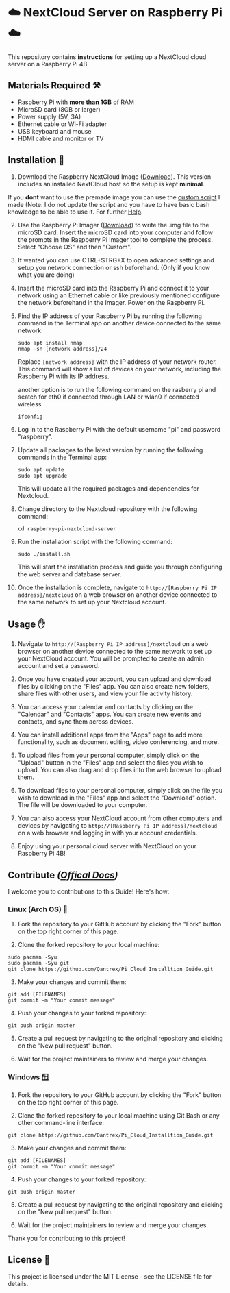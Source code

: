 # ☁️ **NextCloud Server** on **Raspberry Pi** ☁️

This repository contains **instructions** for setting up a NextCloud cloud server on a Raspberry Pi 4B.

## Materials Required ⚒️ 

- Raspberry Pi with **more than 1GB** of RAM
- MicroSD card (8GB or larger)
- Power supply (5V, 3A)
- Ethernet cable or Wi-Fi adapter
- USB keyboard and mouse
- HDMI cable and monitor or TV

## Installation 🔽

1. Download the Raspberry NextCloud Image ([Download](https://github.com/nextcloud/nextcloudpi/releases/download/v1.52.0/NextCloudPi_RaspberryPi_v1.52.0.zip)). This version includes an installed NextCloud host so the setup is kept **minimal**. 

If you **dont** want to use the premade image you can use the [custom script](script.sh) I made (Note: I do not update the script and you have to have basic bash knowledge to be able to use it. For further [Help](https://docs.nextcloud.com/server/latest/admin_manual/installation).

2. Use the Raspberry Pi Imager ([Download](https://www.raspberrypi.com/software/)) to write the .img file to the microSD card. Insert the microSD card into your computer and follow the prompts in the Raspberry Pi Imager tool to complete the process. Select "Choose OS" and then "Custom".

3. If wanted you can use CTRL+STRG+X to open advanced settings and setup you network connection or ssh beforehand. (Only if you know what you are doing)

4. Insert the microSD card into the Raspberry Pi and connect it to your network using an Ethernet cable or like previously mentioned configure the network beforehand in the Imager. Power on the Raspberry Pi.

5. Find the IP address of your Raspberry Pi by running the following command in the Terminal app on another device connected to the same network:

    ```
    sudo apt install nmap
    nmap -sn [network address]/24
    ```
    Replace `[network address]` with the IP address of your network router. This command will show a list of devices on your network, including the Raspberry Pi with       its IP address.
    
    another option is to run the following command on the rasberry pi and seatch for eth0 if connected through LAN or wlan0 if connected wireless
    ```
    ifconfig
    ```

6. Log in to the Raspberry Pi with the default username "pi" and password "raspberry".

7. Update all packages to the latest version by running the following commands in the Terminal app:

    ```
    sudo apt update
    sudo apt upgrade
    ```

    This will update all the required packages and dependencies for Nextcloud.

8. Change directory to the Nextcloud repository with the following command:

    ```
    cd raspberry-pi-nextcloud-server
    ```

9. Run the installation script with the following command:

    ```
    sudo ./install.sh
    ```

    This will start the installation process and guide you through configuring the web server and database server.

10. Once the installation is complete, navigate to `http://[Raspberry Pi IP address]/nextcloud` on a web browser on another device connected to the same network to set up your Nextcloud account.

## Usage ✋

1. Navigate to `http://[Raspberry Pi IP address]/nextcloud` on a web browser on another device connected to the same network to set up your NextCloud account. You will be prompted to create an admin account and set a password.

2. Once you have created your account, you can upload and download files by clicking on the "Files" app. You can also create new folders, share files with other users, and view your file activity history.

3. You can access your calendar and contacts by clicking on the "Calendar" and "Contacts" apps. You can create new events and contacts, and sync them across devices.

4. You can install additional apps from the "Apps" page to add more functionality, such as document editing, video conferencing, and more.

5. To upload files from your personal computer, simply click on the "Upload" button in the "Files" app and select the files you wish to upload. You can also drag and drop files into the web browser to upload them.

6. To download files to your personal computer, simply click on the file you wish to download in the "Files" app and select the "Download" option. The file will be downloaded to your computer.

7. You can also access your NextCloud account from other computers and devices by navigating to `http://[Raspberry Pi IP address]/nextcloud` on a web browser and logging in with your account credentials.

8. Enjoy using your personal cloud server with NextCloud on your Raspberry Pi 4B!

## Contribute _([Offical Docs](https://docs.github.com/en/get-started/quickstart/contributing-to-projects))_

I welcome you to contributions to this Guide! Here's how:

### Linux (Arch OS) 🐧

1. Fork the repository to your GitHub account by clicking the "Fork" button on the top right corner of this page.

2. Clone the forked repository to your local machine:

```
sudo pacman -Syu
sudo pacman -Syu git
git clone https://github.com/Qantrex/Pi_Cloud_Installtion_Guide.git
```

3. Make your changes and commit them:

```
git add [FILENAMES]
git commit -m "Your commit message"
```

4. Push your changes to your forked repository:

```
git push origin master
```

5. Create a pull request by navigating to the original repository and clicking on the "New pull request" button. 

6. Wait for the project maintainers to review and merge your changes.

### Windows 🪟

1. Fork the repository to your GitHub account by clicking the "Fork" button on the top right corner of this page.

2. Clone the forked repository to your local machine using Git Bash or any other command-line interface:

```
git clone https://github.com/Qantrex/Pi_Cloud_Installtion_Guide.git
```

3. Make your changes and commit them:

```
git add [FILENAMES]
git commit -m "Your commit message"
```

4. Push your changes to your forked repository:

```
git push origin master
```

5. Create a pull request by navigating to the original repository and clicking on the "New pull request" button.

6. Wait for the project maintainers to review and merge your changes.

Thank you for contributing to this project!

## License 📖

This project is licensed under the MIT License - see the LICENSE file for details.
